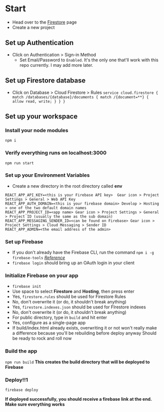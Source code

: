 # Start
* Head over to the [Firestore](https://console.firebase.google.com) page
* Create a new project
## Set up Authentication
* Click on Authentication > Sign-in Method
  * Set Email/Password to `Enabled`. It's the only one that'll work with this repo currently. I may add more later.
## Set up Firestore database
* Click on Database > Cloud Firestore > Rules
 `service cloud.firestore {
  match /databases/{database}/documents {
    match /{document=**} {
      allow read, write;
    }
  }
}`
## Set up your workspace

### Install your node modules
`npm i`
### Verify everything runs on localhost:3000
`npm run start`
### Set up your Environment Variables
* Create a new directory in the root directory called **env**
```
REACT_APP_API_KEY=<this is your Firebase API key>  Gear icon > Project Settings > General > Web API Key
REACT_APP_AUTH_DOMAIN=<this is your firebase domain> Develop > Hosting > one of the two default domain names
REACT_APP_PROJECT_ID=<app name> Gear icon > Project Settings > General > Project ID (usually the same as the sub domain)
REACT_APP_MESSAGING_SENDER_ID=<can be found on Firebase> Gear icon > Project Settings > Cloud Messaging > Sender ID
REACT_APP_ADMIN=<the email address of the admin>
```
### Set up Firebase
* If you don't already have the Firebase CLI, run the command `npm i -g firebase-tools`
*[Reference](https://firebase.google.com/docs/cli)*
* `firebase login` should bring up an OAuth login in your client
### Initialize Firebase on your app
* `firebase init`
* Use space to select **Firestore** and **Hosting**, then press enter
* Yes, `firestore.rules` should be used for Firestore Rules
* No, don't overwrite it (or do, it shouldn't break anything)
* Yes, `firestore.indexes.json` should be used for FIrestore indexes
* No, don't overwrite it (or do, it shouldn't break anything)
* For public directory, type in `build` and hit enter
* Yes, configure as a single-page app
* If build/index.html already exists, overwriting it or not won't really make a difference because you'll be rebuilding before deploy anyway
Should be ready to rock and roll now

### Build the app
`npm run build`
**This creates the build directory that will be deployed to Firebase**

### Deploy!!1
`firebase deploy`

**If deployed successfully, you should receive a firebase link at the end. Make sure everything works**
